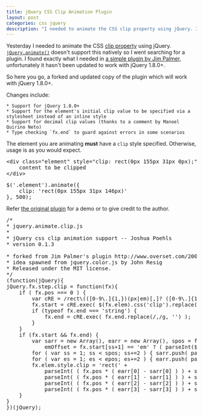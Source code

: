 ```yaml
---
title: jQuery CSS Clip Animation Plugin
layout: post
categories: css jquery
description: "I needed to animate the CSS clip property using jQuery. I found a plugin but had to update it for jQuery 1.8.0+."
---
```


Yesterday I needed to animate the CSS [clip property](https://developer.mozilla.org/en-US/docs/CSS/clip) using jQuery.
[`jQuery.animate()`](http://api.jquery.com/animate/) doesn't support this natively so I went searching for a plugin.
I found exactly what I needed in [a simple plugin by Jim Palmer][1], unfortunately it hasn't been updated to work with jQuery 1.8.0+.

So here you go, a forked and updated copy of the plugin which will work with jQuery 1.8.0+.

Changes include:

	* Support for jQuery 1.8.0+
	* Support for the element's initial clip value to be specified via a stylesheet instead of an inline style
	* Support for decimal clip values (thanks to a comment by Manoel Quirino Neto)
	* Type checking `fx.end` to guard against errors in some scenarios

The element you are animating **must** have a `clip` style specified. Otherwise, usage is as you would expect.

<pre data-language="html">
&lt;div class="element" style="clip: rect(0px 155px 31px 0px);"&gt;
    content to be clipped
&lt;/div&gt;
</pre>

<pre data-language="javascript">
$('.element').animate({
	clip: 'rect(0px 155px 31px 146px)'
}, 500);
</pre>

Refer [the original plugin][1] for a demo or to give credit to the author.

<pre data-language="javascript">
/*
* jquery.animate.clip.js
*
* jQuery css clip animation support -- Joshua Poehls
* version 0.1.3

* forked from Jim Palmer's plugin http://www.overset.com/2008/08/07/jquery-css-clip-animation-plugin/
* idea spawned from jquery.color.js by John Resig
* Released under the MIT license.
*/
(function(jQuery){
jQuery.fx.step.clip = function(fx){
    if ( fx.pos === 0 ) {
        var cRE = /rect\(([0-9\.]{1,})(px|em)[,]? ([0-9\.]{1,})(px|em)[,]? ([0-9\.]{1,})(px|em)[,]? ([0-9\.]{1,})(px|em)\)/; 
        fx.start = cRE.exec( $(fx.elem).css('clip').replace(/,/g, '') );
        if (typeof fx.end === 'string') {
            fx.end = cRE.exec( fx.end.replace(/,/g, '') );
        }
    }
    if (fx.start && fx.end) {
        var sarr = new Array(), earr = new Array(), spos = fx.start.length, epos = fx.end.length,
            emOffset = fx.start[ss+1] == 'em' ? ( parseInt($(fx.elem).css('fontSize')) * 1.333 * parseInt(fx.start[ss]) ) : 1;
        for ( var ss = 1; ss < spos; ss+=2 ) { sarr.push( parseInt( emOffset * fx.start[ss] ) ); }
        for ( var es = 1; es < epos; es+=2 ) { earr.push( parseInt( emOffset * fx.end[es] ) ); }
        fx.elem.style.clip = 'rect(' + 
            parseInt( ( fx.pos * ( earr[0] - sarr[0] ) ) + sarr[0] ) + 'px ' + 
            parseInt( ( fx.pos * ( earr[1] - sarr[1] ) ) + sarr[1] ) + 'px ' +
            parseInt( ( fx.pos * ( earr[2] - sarr[2] ) ) + sarr[2] ) + 'px ' + 
            parseInt( ( fx.pos * ( earr[3] - sarr[3] ) ) + sarr[3] ) + 'px)';
    }
}
})(jQuery);
</pre>

[1]: http://www.overset.com/2008/08/07/jquery-css-clip-animation-plugin/